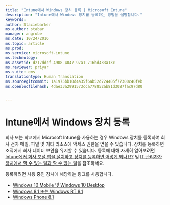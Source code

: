 ```yaml
---
title: "Intune에서 Windows 장치 등록 | Microsoft Intune"
description: "Intune에서 Windows 장치를 등록하는 방법을 설명합니다."
keywords: 
author: Staciebarker
ms.author: stabar
manager: angrobe
ms.date: 10/24/2016
ms.topic: article
ms.prod: 
ms.service: microsoft-intune
ms.technology: 
ms.assetid: d217ddcf-4908-4047-97a1-716bd433a13c
ms.reviewer: priyar
ms.suite: ems
translationtype: Human Translation
ms.sourcegitcommit: 1a1975bb10d4a35f6ab52d724405f77300c40feb
ms.openlocfilehash: 4dae33a2991573cca778852ab81d3087fac97d80


---
```



# Intune에서 Windows 장치 등록

회사 또는 학교에서 Microsoft Intune을 사용하는 경우 Windows 장치를 등록하여 회사 전자 메일, 파일 및 기타 리소스에 액세스 권한을 얻을 수 있습니다. 장치를 등록하면 조직에서 회사 데이터 보안을 유지할 수 있습니다. 등록에 대해 자세히 알아보려면 [Intune에서 회사 포털 앱을 설치하고 장치를 등록하면 어떻게 되나요?](what-happens-if-you-install-the-company-portal-app-and-enroll-your-device-in-intune-windows.md) 및 [IT 관리자가 장치에서 할 수 있는 일과 할 수 없는 일](what-can-your-it-administrator-see-when-you-enroll-your-device-in-intune-windows.md)을 참조하세요.

등록하려면 사용 중인 장치에 해당하는 링크를 사용합니다.

-  [Windows 10 Mobile 및 Windows 10 Desktop](enroll-your-w10-phone-or-w10-pc-windows.md)
-  [Windows 8.1 또는 Windows RT 8.1](enroll-your-w81-or-rt81-windows.md)
-  [Windows Phone 8.1](enroll-your-wp81-windows.md)



<!--HONumber=Oct16_HO2-->


